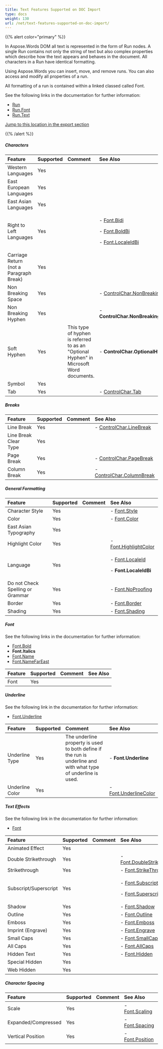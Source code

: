 ```yaml
---
title: Text Features Supported on DOC Import
type: docs
weight: 130
url: /net/text-features-supported-on-doc-import/
---
```


{{% alert color="primary" %}} 

In Aspose.Words DOM all text is represented in the form of Run nodes. A single Run contains not only the string of text but also complex properties which describe how the text appears and behaves in the document. All characters in a Run have identical formatting.

Using Aspose.Words you can insert, move, and remove runs. You can also access and modify all properties of a run.

All formatting of a run is contained within a linked classed called Font.

See the following links in the documentation for further information:

- [Run](/pages/createpage.action?spaceKey=wordsnet&title=Run+Class&linkCreation=true&fromPageId=2595884)
- [Run.Font](/pages/createpage.action?spaceKey=wordsnet&title=Font+Class&linkCreation=true&fromPageId=2595884)
- [Run.Text](/pages/createpage.action?spaceKey=wordsnet&title=Text+Property&linkCreation=true&fromPageId=2595884)

[Jump to this location in the export section](/pages/createpage.action?spaceKey=wordsnet&title=Doc+Export&linkCreation=true&fromPageId=2595884)

{{% /alert %}} 
##### **Characters**

|**Feature**|**Supported**|**Comment**|**See Also**|
| :- | :- | :- | :- |
|Western Languages |Yes | | |
|East European Languages |Yes | | |
|East Asian Languages |Yes | | |
|Right to Left Languages |Yes | |<p>- [Font.Bidi](/pages/createpage.action?spaceKey=wordsnet&title=Bidi+Property&linkCreation=true&fromPageId=2595884) </p><p>- [Font.BoldBi](/pages/createpage.action?spaceKey=wordsnet&title=BoldBi+Property&linkCreation=true&fromPageId=2595884) </p><p>- [Font.LocaleIdBi](/pages/createpage.action?spaceKey=wordsnet&title=LocaleIdBi+Property&linkCreation=true&fromPageId=2595884)</p>|
|Carriage Return (not a Paragraph Break) |Yes | | |
|Non Breaking Space |Yes | |- [ControlChar.NonBreakingSpace](/pages/createpage.action?spaceKey=wordsnet&title=ControlChar+Class&linkCreation=true&fromPageId=2595884)|
|Non Breaking Hyphen |Yes | |- **ControlChar.NonBreakingHyphen**|
|Soft Hyphen |Yes |This type of hyphen is referred to as an "Optional Hyphen" in Microsoft Word documents. |- **ControlChar.OptionalHyphen**|
|Symbol |Yes | | |
|Tab |Yes | |- [ControlChar.Tab](/pages/createpage.action?spaceKey=wordsnet&title=ControlChar+Class&linkCreation=true&fromPageId=2595884)|
##### **Breaks**

|**Feature**|**Supported**|**Comment**|**See Also**|
| :- | :- | :- | :- |
|Line Break |Yes | |- [ControlChar.LineBreak](/pages/createpage.action?spaceKey=wordsnet&title=ControlChar+Class&linkCreation=true&fromPageId=2595884)|
|Line Break Clear Type |Yes | | |
|Page Break |Yes | |- [ControlChar.PageBreak](/pages/createpage.action?spaceKey=wordsnet&title=ControlChar+Class&linkCreation=true&fromPageId=2595884)|
|Column Break |Yes | |- [ControlChar.ColumnBreak](/pages/createpage.action?spaceKey=wordsnet&title=ControlChar+Class&linkCreation=true&fromPageId=2595884)|
##### **General Formatting**

|**Feature**|**Supported**|**Comment**|**See Also**|
| :- | :- | :- | :- |
|Character Style |Yes | |- [Font.Style](/pages/createpage.action?spaceKey=wordsnet&title=Style+Class&linkCreation=true&fromPageId=2595884)|
|Color |Yes | |- [Font.Color](/pages/createpage.action?spaceKey=wordsnet&title=Color+Property&linkCreation=true&fromPageId=2595884)|
|East Asian Typography |Yes | | |
|Highlight Color |Yes | |- [Font.HighlightColor](/pages/createpage.action?spaceKey=wordsnet&title=HighlightColor+Property&linkCreation=true&fromPageId=2595884)|
|Language |Yes | |<p>- [Font.LocaleId](/pages/createpage.action?spaceKey=wordsnet&title=LocaleId+Property&linkCreation=true&fromPageId=2595884) </p><p>- **Font.LocaleIdBi**</p>|
|Do not Check Spelling or Grammar |Yes | |- [Font.NoProofing](/pages/createpage.action?spaceKey=wordsnet&title=NoProofing+Property&linkCreation=true&fromPageId=2595884)|
|Border |Yes | |- [Font.Border](/pages/createpage.action?spaceKey=wordsnet&title=Border+Class&linkCreation=true&fromPageId=2595884)|
|Shading |Yes | |- [Font.Shading](/pages/createpage.action?spaceKey=wordsnet&title=Shading+Class&linkCreation=true&fromPageId=2595884)|
##### **Font**
See the following links in the documentation for further information:

- [Font.Bold](/pages/createpage.action?spaceKey=wordsnet&title=Bold+Property&linkCreation=true&fromPageId=2595884)
- **Font.Italics**
- [Font.Name](/pages/createpage.action?spaceKey=wordsnet&title=Name+Property&linkCreation=true&fromPageId=2595884)
- [Font.NameFarEast](/pages/createpage.action?spaceKey=wordsnet&title=NameFarEast+Property&linkCreation=true&fromPageId=2595884)

|**Feature**|**Supported**|**Comment**|**See Also**|
| :- | :- | :- | :- |
|Font |Yes | | |
##### **Underline**
See the following link in the documentation for further information:

- [Font.Underline](/pages/createpage.action?spaceKey=wordsnet&title=Underline+Class&linkCreation=true&fromPageId=2595884)

|**Feature**|**Supported**|**Comment**|**See Also**|
| :- | :- | :- | :- |
|Underline Type |Yes |The underline property is used to both define if the run is underline and with what type of underline is used. |- **Font.Underline**|
|Underline Color |Yes | |- [Font.UnderlineColor](/pages/createpage.action?spaceKey=wordsnet&title=UnderlineColor+Property&linkCreation=true&fromPageId=2595884)|
##### **Text Effects**
See the following link in the documentation for further information:

- [Font](/pages/createpage.action?spaceKey=wordsnet&title=Font+Class&linkCreation=true&fromPageId=2595884)

|**Feature**|**Supported**|**Comment**|**See Also**|
| :- | :- | :- | :- |
|Animated Effect |Yes | | |
|Double Strikethrough |Yes | |- [Font.DoubleStrikeThrough](/pages/createpage.action?spaceKey=wordsnet&title=DoubleStrikeThrough+Property&linkCreation=true&fromPageId=2595884)|
|Strikethrough |Yes | |- [Font.StrikeThrough](/pages/createpage.action?spaceKey=wordsnet&title=StrikeThrough+Property&linkCreation=true&fromPageId=2595884)|
|Subscript/Superscript |Yes | |<p>- [Font.Subscript](/pages/createpage.action?spaceKey=wordsnet&title=Subscript+Property&linkCreation=true&fromPageId=2595884) </p><p>- [Font.Superscript](/pages/createpage.action?spaceKey=wordsnet&title=Superscript+Property&linkCreation=true&fromPageId=2595884)</p>|
|Shadow |Yes | |- [Font.Shadow](/pages/createpage.action?spaceKey=wordsnet&title=Shadow+Property&linkCreation=true&fromPageId=2595884)|
|Outline |Yes | |- [Font.Outline](/pages/createpage.action?spaceKey=wordsnet&title=Outline+Property&linkCreation=true&fromPageId=2595884)|
|Emboss |Yes | |- [Font.Emboss](/pages/createpage.action?spaceKey=wordsnet&title=Emboss+Property&linkCreation=true&fromPageId=2595884)|
|Imprint (Engrave) |Yes | |- [Font.Engrave](/pages/createpage.action?spaceKey=wordsnet&title=Engrave+Property&linkCreation=true&fromPageId=2595884)|
|Small Caps |Yes | |- [Font.SmallCaps](/pages/createpage.action?spaceKey=wordsnet&title=SmallCaps+Property&linkCreation=true&fromPageId=2595884)|
|All Caps |Yes | |- [Font.AllCaps](/pages/createpage.action?spaceKey=wordsnet&title=AllCaps+Property&linkCreation=true&fromPageId=2595884)|
|Hidden Text |Yes | |- [Font.Hidden](/pages/createpage.action?spaceKey=wordsnet&title=Hidden+Property&linkCreation=true&fromPageId=2595884)|
|Special Hidden |Yes | | |
|Web Hidden |Yes | | |
##### **Character Spacing**

|**Feature**|**Supported**|**Comment**|**See Also**|
| :- | :- | :- | :- |
|Scale |Yes | |- [Font.Scaling](/pages/createpage.action?spaceKey=wordsnet&title=Scaling+Property&linkCreation=true&fromPageId=2595884)|
|Expanded/Compressed |Yes | |- [Font.Spacing](/pages/createpage.action?spaceKey=wordsnet&title=Spacing+Property&linkCreation=true&fromPageId=2595884)|
|Vertical Position |Yes | |- [Font.Position](/pages/createpage.action?spaceKey=wordsnet&title=Position+Property&linkCreation=true&fromPageId=2595884)|

